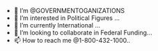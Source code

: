 - 👋 I’m @GOVERNMENTOGANIZATIONS
- 👀 I’m interested in Political Figures ...
- 🌱 I’m currently International ...
- 💞️ I’m looking to collaborate in Federal Funding...
- 📫 How to reach me @1-800-432-1000..

<!---
GOVERNMENTOGANIZATIONS/GOVERNMENTOGANIZATIONS is a ✨ special ✨ repository because its `README.md` (this file) appears on your GitHub profile.
You can click the Preview link to take a look at your changes.
--->

